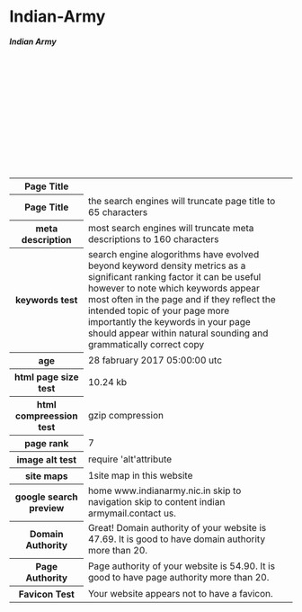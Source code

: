 # Indian-Army
<html>

<body>

<table>

<b><i>Indian Army</i></b>

<tr>

<th><b>Page Title</b></th>
</tr>

<tr>

<th>Page Title</th>

<td>the search engines will truncate page title to 65 characters </td><br>

</tr>

<tr>

<th>meta description</th>
<td>most search engines will truncate meta descriptions to 160 characters<td><br>
</tr>

<tr>

<th>keywords test</th>
<td>search engine alogorithms have evolved beyond keyword density metrics as a significant ranking factor it can be useful however to note which keywords appear most often in the page and if they reflect the intended topic of your page more importantly the keywords in your page should appear within natural sounding and grammatically correct copy</td><br>

</tr>

<tr>

<th>age</th>

<td>28 fabruary 2017 05:00:00 utc</td><br>

</tr>

<tr>


<th>html page size test</th>

<td>10.24 kb</td><br>

</tr>

<tr>

<th>html compreession test</th>

<td>gzip compression</td><br>

</tr>

<tr>


<th>page rank</th>
<td>7</td><br>

</tr>

<tr>

<th>image alt test</th>
<td>require 'alt'attribute</td><br>
</tr>

<tr>

<th>site maps</th>

<td>1site map in this website</td><br>

</tr>

<tr>

<th>google search preview</th>

<td>home  www.indianarmy.nic.in   skip to navigation skip to content indian armymail.contact us.</td><br>

</tr>
<tr> 
<th>Domain Authority</th>
<td>Great! Domain authority of your website is 47.69. It is good to have domain authority more than 20.</td><br>
</tr>
<tr>
<th>Page Authority</th>
<td>Page authority of your website is 54.90. It is good to have page authority more than 20.</td><br>
</tr>
<tr>
<th>Favicon Test</th>
<td>Your website appears not to have a favicon.</td><br>
</tr>

</table>

</body>

</html>
